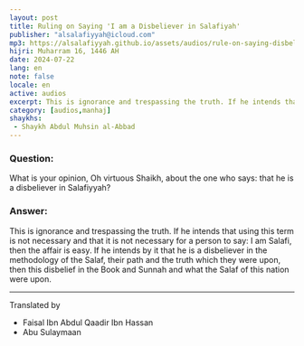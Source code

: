 ```yaml
---
layout: post
title: Ruling on Saying 'I am a Disbeliever in Salafiyah'
publisher: "alsalafiyyah@icloud.com"
mp3: https://alsalafiyyah.github.io/assets/audios/rule-on-saying-disbelieve-in-salafiyyah.mp3
hijri: Muharram 16, 1446 AH
date: 2024-07-22
lang: en
note: false
locale: en
active: audios
excerpt: This is ignorance and trespassing the truth. If he intends that using this term is not necessary and that it is not necessary for a person to say I am Salafi, then the affair is easy.
category: [audios,manhaj]
shaykhs: 
 - Shaykh Abdul Muhsin al-Abbad
---
```


### Question: 
What is your opinion, Oh virtuous Shaikh, about the one who says: that he is a disbeliever in Salafiyyah?

### Answer: 
This is ignorance and trespassing the truth. If he intends that using this term is not necessary and that it is not necessary for a person to say: I am Salafi, then the affair is easy. If he intends by it that he is a disbeliever in the methodology of the Salaf, their path and the truth which they were upon, then this disbelief in the Book and Sunnah and what the Salaf of this nation were upon. 

---
Translated by
- Faisal Ibn Abdul Qaadir Ibn Hassan
- Abu Sulaymaan
